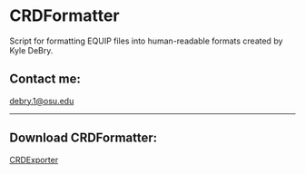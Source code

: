 # CRDFormatter
Script for formatting EQUIP files into human-readable formats created by Kyle DeBry.

## Contact me:
[debry.1@osu.edu](mailto:debry.1@osu.edu)

---

## Download CRDFormatter:
   [CRDExporter](https://github.com/kyledebry/CRDFormatter/blob/master/CRDFormatter.jar?raw=true)
